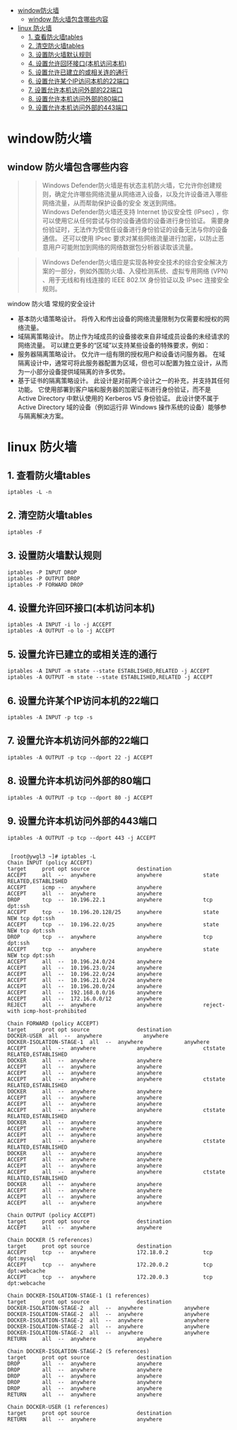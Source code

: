 - [window防火墙](#window防火墙)
  - [window 防火墙包含哪些内容](#window-防火墙包含哪些内容)
- [linux 防火墙](#linux-防火墙)
  - [1. 查看防火墙tables](#1-查看防火墙tables)
  - [2. 清空防火墙tables](#2-清空防火墙tables)
  - [3. 设置防火墙默认规则](#3-设置防火墙默认规则)
  - [4. 设置允许回环接口(本机访问本机)](#4-设置允许回环接口本机访问本机)
  - [5. 设置允许已建立的或相关连的通行](#5-设置允许已建立的或相关连的通行)
  - [6. 设置允许某个IP访问本机的22端口](#6-设置允许某个ip访问本机的22端口)
  - [7. 设置允许本机访问外部的22端口](#7-设置允许本机访问外部的22端口)
  - [8. 设置允许本机访问外部的80端口](#8-设置允许本机访问外部的80端口)
  - [9. 设置允许本机访问外部的443端口](#9-设置允许本机访问外部的443端口)


# window防火墙
## window 防火墙包含哪些内容
>>Windows Defender防火墙是有状态主机防火墙，它允许你创建规则，确定允许哪些网络流量从网络进入设备，以及允许设备进入哪些网络流量，从而帮助保护设备的安全 发送到网络。  
>>Windows Defender防火墙还支持 Internet 协议安全性 (IPsec) ，你可以使用它从任何尝试与你的设备通信的设备进行身份验证。 需要身份验证时，无法作为受信任设备进行身份验证的设备无法与你的设备通信。 还可以使用 IPsec 要求对某些网络流量进行加密，以防止恶意用户可能附加到网络的网络数据包分析器读取该流量。

>>Windows Defender防火墙应是实现各种安全技术的综合安全解决方案的一部分，例如外围防火墙、入侵检测系统、虚拟专用网络 (VPN) 、用于无线和有线连接的 IEEE 802.1X 身份验证以及 IPsec 连接安全规则。

window 防火墙 常规的安全设计
+ 基本防火墙策略设计。 将传入和传出设备的网络流量限制为仅需要和授权的网络流量。
+ 域隔离策略设计。 防止作为域成员的设备接收来自非域成员设备的未经请求的网络流量。 可以建立更多的“区域”以支持某些设备的特殊要求，例如：
+ 服务器隔离策略设计。 仅允许一组有限的授权用户和设备访问服务器。 在域隔离设计中，通常可将此服务器配置为区域，但也可以配置为独立设计，从而为一小部分设备提供域隔离的许多优势。
+ 基于证书的隔离策略设计。 此设计是对前两个设计之一的补充，并支持其任何功能。 它使用部署到客户端和服务器的加密证书进行身份验证，而不是 Active Directory 中默认使用的 Kerberos V5 身份验证。 此设计使不属于 Active Directory 域的设备（例如运行非 Windows 操作系统的设备）能够参与隔离解决方案。

# linux 防火墙
## 1. 查看防火墙tables
```shell
iptables -L -n
```
## 2. 清空防火墙tables
```shell
iptables -F
```
## 3. 设置防火墙默认规则
```shell
iptables -P INPUT DROP
iptables -P OUTPUT DROP
iptables -P FORWARD DROP
```
## 4. 设置允许回环接口(本机访问本机)
```shell
iptables -A INPUT -i lo -j ACCEPT
iptables -A OUTPUT -o lo -j ACCEPT
```
## 5. 设置允许已建立的或相关连的通行
```shell
iptables -A INPUT -m state --state ESTABLISHED,RELATED -j ACCEPT    
iptables -A OUTPUT -m state --state ESTABLISHED,RELATED -j ACCEPT
```
## 6. 设置允许某个IP访问本机的22端口
```shell
iptables -A INPUT -p tcp -s
```
## 7. 设置允许本机访问外部的22端口
```shell
iptables -A OUTPUT -p tcp --dport 22 -j ACCEPT
```
## 8. 设置允许本机访问外部的80端口
```shell
iptables -A OUTPUT -p tcp --dport 80 -j ACCEPT
```
## 9. 设置允许本机访问外部的443端口
```shell
iptables -A OUTPUT -p tcp --dport 443 -j ACCEPT
 

 [root@ywgl3 ~]# iptables -L
Chain INPUT (policy ACCEPT)
target     prot opt source               destination         
ACCEPT     all  --  anywhere             anywhere             state RELATED,ESTABLISHED
ACCEPT     icmp --  anywhere             anywhere            
ACCEPT     all  --  anywhere             anywhere            
DROP       tcp  --  10.196.22.1          anywhere             tcp dpt:ssh
ACCEPT     tcp  --  10.196.20.128/25     anywhere             state NEW tcp dpt:ssh
ACCEPT     tcp  --  10.196.22.0/25       anywhere             state NEW tcp dpt:ssh
DROP       tcp  --  anywhere             anywhere             tcp dpt:ssh
ACCEPT     tcp  --  anywhere             anywhere             state NEW tcp dpt:ssh
ACCEPT     all  --  10.196.24.0/24       anywhere            
ACCEPT     all  --  10.196.23.0/24       anywhere            
ACCEPT     all  --  10.196.22.0/24       anywhere            
ACCEPT     all  --  10.196.21.0/24       anywhere            
ACCEPT     all  --  10.196.20.0/24       anywhere            
ACCEPT     all  --  192.168.0.0/16       anywhere            
ACCEPT     all  --  172.16.0.0/12        anywhere            
REJECT     all  --  anywhere             anywhere             reject-with icmp-host-prohibited

Chain FORWARD (policy ACCEPT)
target     prot opt source               destination         
DOCKER-USER  all  --  anywhere             anywhere            
DOCKER-ISOLATION-STAGE-1  all  --  anywhere             anywhere            
ACCEPT     all  --  anywhere             anywhere             ctstate RELATED,ESTABLISHED
DOCKER     all  --  anywhere             anywhere            
ACCEPT     all  --  anywhere             anywhere            
ACCEPT     all  --  anywhere             anywhere            
ACCEPT     all  --  anywhere             anywhere             ctstate RELATED,ESTABLISHED
DOCKER     all  --  anywhere             anywhere            
ACCEPT     all  --  anywhere             anywhere            
ACCEPT     all  --  anywhere             anywhere            
ACCEPT     all  --  anywhere             anywhere             ctstate RELATED,ESTABLISHED
DOCKER     all  --  anywhere             anywhere            
ACCEPT     all  --  anywhere             anywhere            
ACCEPT     all  --  anywhere             anywhere            
ACCEPT     all  --  anywhere             anywhere             ctstate RELATED,ESTABLISHED
DOCKER     all  --  anywhere             anywhere            
ACCEPT     all  --  anywhere             anywhere            
ACCEPT     all  --  anywhere             anywhere            
ACCEPT     all  --  anywhere             anywhere             ctstate RELATED,ESTABLISHED
DOCKER     all  --  anywhere             anywhere            
ACCEPT     all  --  anywhere             anywhere            
ACCEPT     all  --  anywhere             anywhere            
ACCEPT     all  --  anywhere             anywhere            

Chain OUTPUT (policy ACCEPT)
target     prot opt source               destination         
ACCEPT     all  --  anywhere             anywhere            

Chain DOCKER (5 references)
target     prot opt source               destination         
ACCEPT     tcp  --  anywhere             172.18.0.2           tcp dpt:mysql
ACCEPT     tcp  --  anywhere             172.20.0.2           tcp dpt:webcache
ACCEPT     tcp  --  anywhere             172.20.0.3           tcp dpt:webcache

Chain DOCKER-ISOLATION-STAGE-1 (1 references)
target     prot opt source               destination         
DOCKER-ISOLATION-STAGE-2  all  --  anywhere             anywhere            
DOCKER-ISOLATION-STAGE-2  all  --  anywhere             anywhere            
DOCKER-ISOLATION-STAGE-2  all  --  anywhere             anywhere            
DOCKER-ISOLATION-STAGE-2  all  --  anywhere             anywhere            
DOCKER-ISOLATION-STAGE-2  all  --  anywhere             anywhere            
RETURN     all  --  anywhere             anywhere            

Chain DOCKER-ISOLATION-STAGE-2 (5 references)
target     prot opt source               destination         
DROP       all  --  anywhere             anywhere            
DROP       all  --  anywhere             anywhere            
DROP       all  --  anywhere             anywhere            
DROP       all  --  anywhere             anywhere            
DROP       all  --  anywhere             anywhere            
RETURN     all  --  anywhere             anywhere            

Chain DOCKER-USER (1 references)
target     prot opt source               destination         
RETURN     all  --  anywhere             anywhere        